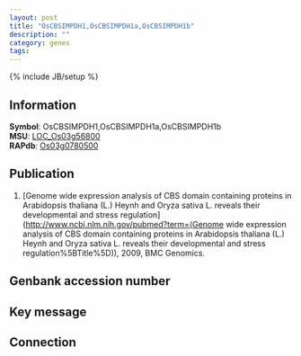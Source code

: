 ```yaml
---
layout: post
title: "OsCBSIMPDH1,OsCBSIMPDH1a,OsCBSIMPDH1b"
description: ""
category: genes
tags: 
---
```

{% include JB/setup %}

## Information
__Symbol__: OsCBSIMPDH1,OsCBSIMPDH1a,OsCBSIMPDH1b  
__MSU__: [LOC_Os03g56800](http://rice.plantbiology.msu.edu/cgi-bin/ORF_infopage.cgi?orf=LOC_Os03g56800)  
__RAPdb__: [Os03g0780500](http://rapdb.dna.affrc.go.jp/viewer/gbrowse_details/irgsp1?name=Os03g0780500)  

## Publication
1. [Genome wide expression analysis of CBS domain containing proteins in Arabidopsis thaliana (L.) Heynh and Oryza sativa L. reveals their developmental and stress regulation](http://www.ncbi.nlm.nih.gov/pubmed?term=(Genome wide expression analysis of CBS domain containing proteins in Arabidopsis thaliana (L.) Heynh and Oryza sativa L. reveals their developmental and stress regulation%5BTitle%5D)), 2009, BMC Genomics.

## Genbank accession number

## Key message

## Connection


